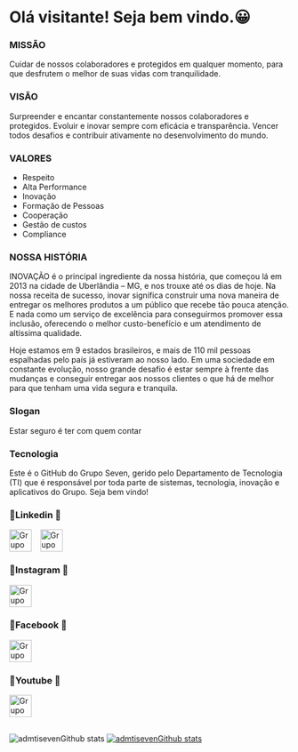 # Olá visitante! Seja bem vindo.😀 


### MISSÃO
Cuidar de nossos colaboradores e protegidos em qualquer momento, para que desfrutem o melhor de suas vidas com tranquilidade.

### VISÃO
Surpreender e encantar constantemente nossos colaboradores e protegidos.
Evoluir e inovar sempre com eficácia e transparência.
Vencer todos desafios e contribuir ativamente no desenvolvimento do mundo.

### VALORES
- Respeito
- Alta Performance
- Inovação
- Formação de Pessoas
- Cooperação
- Gestão de custos
- Compliance


### NOSSA HISTÓRIA
INOVAÇÃO é o principal ingrediente da nossa história, que começou lá em 2013 na cidade de Uberlândia – MG, e nos trouxe até os dias de hoje. Na nossa receita de sucesso, inovar significa construir uma nova maneira de entregar os melhores produtos a um público que recebe tão pouca atenção. E nada como um serviço de excelência para conseguirmos promover essa inclusão, oferecendo o melhor custo-benefício e um atendimento de altíssima qualidade.

Hoje estamos em 9 estados brasileiros, e mais de 110 mil pessoas espalhadas pelo país já estiveram ao nosso lado. Em uma sociedade em constante evolução, nosso grande desafio é estar sempre à frente das mudanças e conseguir entregar aos nossos clientes o que há de melhor para que tenham uma vida segura e tranquila.

### Slogan
Estar seguro é ter com quem contar

### Tecnologia

Este é o GitHub do Grupo Seven, gerido pelo Departamento de Tecnologia (TI) que é responsável por toda parte de sistemas, tecnologia, inovação e aplicativos do Grupo. Seja bem vindo!
 
### 🎉Linkedin 🎉
<p align="left">
  <a href="https://www.linkedin.com/company/gruposeven.app" target="blank"><img align="center" src="https://cdn.jsdelivr.net/npm/simple-icons@3.0.1/icons/linkedin.svg" alt="Grupo Seven" height="40" width="40" /></a> &nbsp;&nbsp;
 <a href="https://www.instagram.com/gruposeven.app/" target="blank"><img align="center" src="https://cdn.jsdelivr.net/npm/simple-icons@3.0.1/icons/instagram.svg" alt="Grupo Seven" height="40" width="40" /></a> &nbsp;&nbsp;
</p> 

### 🎉Instagram 🎉
<p align="left">
  <a href="https://www.instagram.com/gruposeven.app/" target="blank"><img align="center" src="https://cdn.jsdelivr.net/npm/simple-icons@3.0.1/icons/instagram.svg" alt="Grupo Seven" height="40" width="40" /></a> &nbsp;&nbsp;
</p> 

### 🎉Facebook 🎉
<p align="left">
  <a href="https://www.facebook.com/gruposevenapp" target="blank"><img align="center" src="https://cdn.jsdelivr.net/npm/simple-icons@3.0.1/icons/facebook.svg" alt="Grupo Seven" height="40" width="40" /></a> &nbsp;&nbsp;
</p> 

### 🎉Youtube 🎉
<p align="left">
  <a href="https://www.youtube.com/channel/UCgWmMekDPEUTpk30pkYqKrQ" target="blank"><img align="center" src="https://cdn.jsdelivr.net/npm/simple-icons@3.0.1/icons/youtube.svg" alt="Grupo Seven" height="40" width="40" /></a> &nbsp;&nbsp;
</p>

##

![admtisevenGithub stats](https://github-readme-stats.vercel.app/api?username=admtiseven&show_icons=true&theme=dracula)     [![admtisevenGithub stats](https://github-readme-stats.vercel.app/api/top-langs/?username=admtiseven&layout=compact)](https://github.com/admtiseven/github-readme-stats)
